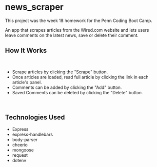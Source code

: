 <h1>news_scraper</h1>

<p>This project was the week 18 homework for the Penn Coding Boot Camp.</p>

<p>An app that scrapes articles from the Wired.com website and lets users leave comments on the latest news, save or delete their comment.</p>

<h2>How It Works</h2>
<br>
<ul>
<li>Scrape articles by clicking the "Scrape" button.</li>
<li>Once articles are loaded, read full article by clicking the link in each article's panel.</li>
<li>Comments can be added by clicking the "Add" button.</li>
<li>Saved Comments can be deleted by clicking the "Delete" button.</li>
</ul>
<br>
<h2>Technologies Used</h2>

<ul>
<li>Express</li>
<li>express-handlebars</li>
<li>body-parser</li>
<li>cheerio</li>
<li>mongoose</li>
<li>request</li>
<li>dotenv</li>

</ul>